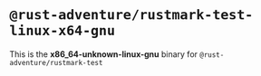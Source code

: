 # `@rust-adventure/rustmark-test-linux-x64-gnu`

This is the **x86_64-unknown-linux-gnu** binary for `@rust-adventure/rustmark-test`
